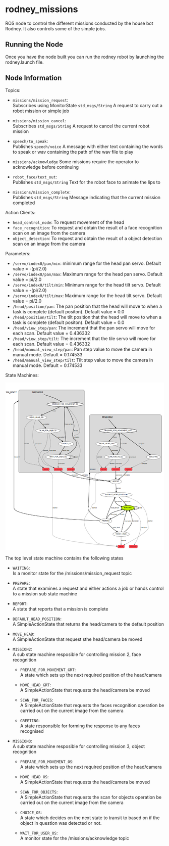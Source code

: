 # rodney_missions
ROS node to control the different missions conducted by the house bot Rodney. It also controls some of the simple jobs.

## Running the Node

Once you have the node built you can run the rodney robot by launching the rodney.launch file.

## Node Information
Topics:
* `missions/mission_request`:  
  Subscribes using MonitorState `std_msgs/String` A request to carry out a robot mission or simple job
  
* `missions/mission_cancel`:  
  Subscribes `std_msgs/String` A request to cancel the current robot mission
  
* `speech/to_speak`:  
  Publishes `speech/voice` A message with either text containing the words to speak or wav containing the path of the wav file to play
  
* `missions/acknowledge` Some missions require the operator to acknowledge before continuing
  
* `robot_face/text_out`:  
  Publishes `std_msgs/String` Text for the robot face to animate the lips to
  
* `missions/mission_complete`:  
  Publishes `std_msgs/String` Message indicating that the current mission completed

Action Clients:
* `head_control_node`: To request movement of the head
* `face_recognition`: To request and obtain the result of a face recognition scan on an image from the camera
* `object_detection`: To request and obtain the result of a object detection scan on an image from the camera

Parameters:

* `/servo/index0/pan/min`: minimum range for the head pan servo. Default value = -(pi/2.0)
* `/servo/index0/pan/max`: Maximum range for the head pan servo. Default value = pi/2.0
* `/servo/index0/tilt/min`: Minimum range for the head tilt servo. Default value = -(pi/2.0)
* `/servo/index0/tilt/max`: Maximum range for the head tilt servo. Default value = pi/2.0
* `/head/position/pan`: The pan position that the head will move to when a task is complete (default positon). Default value = 0.0
* `/head/position/tilt`: The tilt position that the head will move to when a task is complete (default positon). Default value = 0.0
* `/head/view_step/pan`: The increment that the pan servo will move for each scan. Default value = 0.436332
* `/head/view_step/tilt`: The increment that the tile servo will move for each scan. Default value = 0.436332
* `/head/manual_view_step/pan`: Pan step value to move the camera in manual mode. Default = 0.174533
* `/head/manual_view_step/tilt`: Tilt step value to move the camera in manual mode. Default = 0.174533

State Machines:

![alt text](https://github.com/phopley/rodney_missions/blob/master/smach.png "State Machine")

The top level state machine contains the following states
* `WAITING`:  
  Is a monitor state for the /missions/mission_request topic
  
* `PREPARE`:  
  A state that examines a request and either actions a job or hands control to a mission sub state machine

* `REPORT`:  
  A state that reports that a mission is complete
  
* `DEFAULT_HEAD_POSITION`:  
  A SimpleActionState that returns the head/camera to the default position
  
* `MOVE_HEAD`:  
  A SimpleActionState that request sthe head/camera be moved
  
* `MISSION2`:  
  A sub state machine resposible for controlling mission 2, face recognition
  
  * `PREPARE_FOR_MOVEMENT_GRT`:  
    A state which sets up the next required position of the head/camera
    
  * `MOVE_HEAD_GRT`:  
    A SimpleActionState that requests the head/camera be moved
  
  * `SCAN_FOR_FACES`:  
    A SimpleActionState that requests the faces recognition operation be carried out on the current image from the camera
    
  * `GREETING`:  
    A state responsible for forming the response to any faces recognised
    
* `MISSION3`:  
  A sub state machine resposible for controlling mission 3, object recognition
  
  * `PREPARE_FOR_MOVEMENT_OS`:  
    A state which sets up the next required position of the head/camera

  * `MOVE_HEAD_OS`:  
    A SimpleActionState that requests the head/camera be moved
    
  * `SCAN_FOR_OBJECTS`:  
    A SimpleActionState that requests the scan for objects operation be carried out on the current image from the camera
    
  * `CHOICE_OS`:  
    A state which decides on the next state to transit to based on if the object in question was detected or not.
    
  * `WAIT_FOR_USER_OS`:  
     A monitor state for the /missions/acknowledge topic
 

